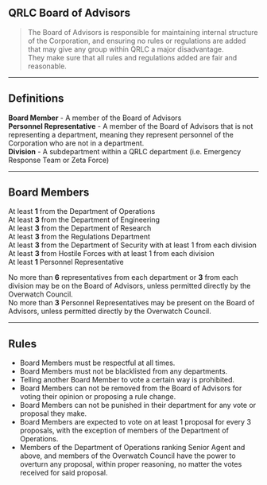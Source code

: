 ## QRLC Board of Advisors
> The Board of Advisors is responsible for maintaining internal structure of the Corporation, and ensuring no rules or regulations are added that may give any group within QRLC a major disadvantage.  
> They make sure that all rules and regulations added are fair and reasonable.

---

## Definitions
**Board Member** - A member of the Board of Advisors  
**Personnel Representative** - A member of the Board of Advisors that is not representing a department, meaning they represent personnel of the Corporation who are not in a department.  
**Division** - A subdepartment within a QRLC department (i.e. Emergency Response Team or Zeta Force)

---

## Board Members
At least **1** from the Department of Operations  
At least **3** from the Department of Engineering  
At least **3** from the Department of Research  
At least **3** from the Regulations Department  
At least **3** from the Department of Security with at least 1 from each division  
At least **3** from Hostile Forces with at least 1 from each division  
At least **1** Personnel Representative

No more than **6** representatives from each department or **3** from each division may be on the Board of Advisors, unless permitted directly by the Overwatch Council.  
No more than **3** Personnel Representatives may be present on the Board of Advisors, unless permitted directly by the Overwatch Council.

---

## Rules
* Board Members must be respectful at all times.
* Board Members must not be blacklisted from any departments.
* Telling another Board Member to vote a certain way is prohibited.
* Board Members can not be removed from the Board of Advisors for voting their opinion or proposing a rule change.
* Board Members can not be punished in their department for any vote or proposal they make.
* Board Members are expected to vote on at least 1 proposal for every 3 proposals, with the exception of members of the Department of Operations.
* Members of the Department of Operations ranking Senior Agent and above, and members of the Overwatch Council have the power to overturn any proposal, within proper reasoning, no matter the votes received for said proposal.
